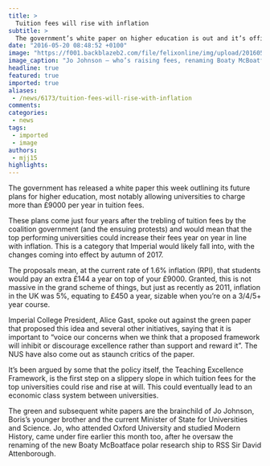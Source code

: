 ```yaml
---
title: >
  Tuition fees will rise with inflation
subtitle: >
  The government’s white paper on higher education is out and it’s official, fees won’t stay at nine grand
date: "2016-05-20 08:48:52 +0100"
image: "https://f001.backblazeb2.com/file/felixonline/img/upload/201605201048-felix-jo.jpg"
image_caption: "Jo Johnson – who’s raising fees, renaming Boaty McBoatface and is Boris’ brother."
headline: true
featured: true
imported: true
aliases:
 - /news/6173/tuition-fees-will-rise-with-inflation
comments:
categories:
 - news
tags:
 - imported
 - image
authors:
 - mjj15
highlights:
---
```


The government has released a white paper this week outlining its future plans for higher education, most notably allowing universities to charge more than £9000 per year in tuition fees.

These plans come just four years after the trebling of tuition fees by the coalition government (and the ensuing protests) and would mean that the top performing universities could increase their fees year on year in line with inflation. This is a category that Imperial would likely fall into, with the changes coming into effect by autumn of 2017.

The proposals mean, at the current rate of 1.6% inflation (RPI), that students would pay an extra £144 a year on top of your £9000. Granted, this is not massive in the grand scheme of things, but just as recently as 2011, inflation in the UK was 5%, equating to £450 a year, sizable when you’re on a 3/4/5+ year course.

Imperial College President, Alice Gast, spoke out against the green paper that proposed this idea and several other initiatives, saying that it is important to “voice our concerns when we think that a proposed framework will inhibit or discourage excellence rather than support and reward it”. The NUS have also come out as staunch critics of the paper.

It’s been argued by some that the policy itself, the Teaching Excellence Framework, is the first step on a slippery slope in which tuition fees for the top universities could rise and rise at will. This could eventually lead to an economic class system between universities.

The green and subsequent white papers are the brainchild of Jo Johnson, Boris’s younger brother and the current Minister of State for Universities and Science. Jo, who attended Oxford University and studied Modern History, came under fire earlier this month too, after he oversaw the renaming of the new Boaty McBoatface polar research ship to RSS Sir David Attenborough.
